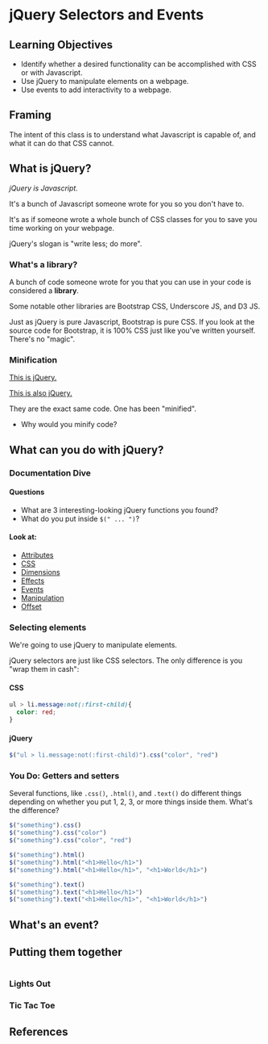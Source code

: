 <script src="jquery.js"></script>

# jQuery Selectors and Events

## Learning Objectives
- Identify whether a desired functionality can be accomplished with CSS or with Javascript.
- Use jQuery to manipulate elements on a webpage.
- Use events to add interactivity to a webpage.

## Framing

The intent of this class is to understand what Javascript is capable of, and what it can do that CSS cannot.

## What is jQuery?

*jQuery is Javascript.*

It's a bunch of Javascript someone wrote for you so you don't have to.

It's as if someone wrote a whole bunch of CSS classes for you to save you time working on your webpage.

jQuery's slogan is "write less; do more".

### What's a library?

A bunch of code someone wrote for you that you can use in your code is considered a **library**.

Some notable other libraries are Bootstrap CSS, Underscore JS, and D3 JS.

Just as jQuery is pure Javascript, Bootstrap is pure CSS. If you look at the source code for Bootstrap, it is 100% CSS just like you've written yourself. There's no "magic".

### Minification

[This is jQuery.](jquery.js)

[This is also jQuery.](jquery.min.js)

They are the exact same code. One has been "minified".

- Why would you minify code?

## What can you do with jQuery?

### Documentation Dive

#### Questions

- What are 3 interesting-looking jQuery functions you found?
- What do you put inside `$(" ... ")`?

#### Look at:

- [Attributes](http://api.jquery.com/category/attributes/)
- [CSS](http://api.jquery.com/category/css/)
- [Dimensions](http://api.jquery.com/category/dimensions/)
- [Effects](http://api.jquery.com/category/effects/)
- [Events](http://api.jquery.com/category/events/)
- [Manipulation](http://api.jquery.com/category/manipulation/)
- [Offset](http://api.jquery.com/category/offset/)

### Selecting elements

We're going to use jQuery to manipulate elements.

jQuery selectors are just like CSS selectors. The only difference is you "wrap them in cash":

#### CSS

```css
ul > li.message:not(:first-child){
  color: red;
}
```

#### jQuery

```js
$("ul > li.message:not(:first-child)").css("color", "red")
```

### You Do: Getters and setters

Several functions, like `.css()`, `.html()`, and `.text()` do different things depending on whether you put 1, 2, 3, or more things inside them. What's the difference?

```js
$("something").css()
$("something").css("color")
$("something").css("color", "red")
```

```js
$("something").html()
$("something").html("<h1>Hello</h1>")
$("something").html("<h1>Hello</h1>", "<h1>World</h1>")
```

```js
$("something").text()
$("something").text("<h1>Hello</h1>")
$("something").text("<h1>Hello</h1>", "<h1>World</h1>")
```

## What's an event?



## Putting them together

```js

```

### Lights Out

### Tic Tac Toe

## References

